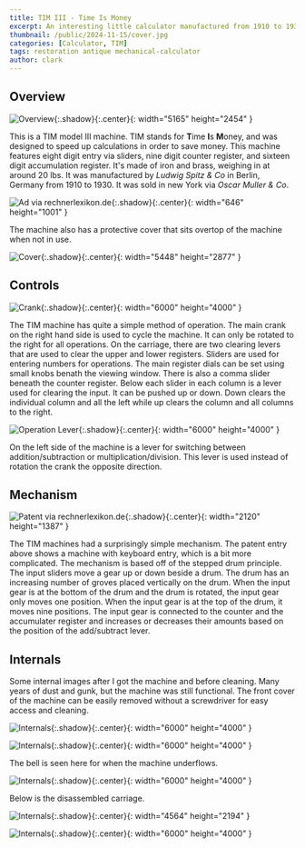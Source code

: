 ```yaml
---
title: TIM III - Time Is Money
excerpt: An interesting little calculator manufactured from 1910 to 1930.
thumbnail: /public/2024-11-15/cover.jpg
categories: [Calculator, TIM]
tags: restoration antique mechanical-calculator
author: clark
---
```


## Overview 

![Overview](/public/2024-11-15/overview.JPG){:.shadow}{:.center}{: width="5165" height="2454" }

This is a TIM model III machine. TIM stands for **T**ime **I**s **M**oney, and was designed to speed up calculations in order to save money. This machine features eight digit entry via sliders, nine digit counter register, and sixteen digit accumulation register. It's made of iron and brass, weighing in at around 20 lbs. It was manufactured by *Ludwig Spitz & Co* in Berlin, Germany from 1910 to 1930. It was sold in new York via *Oscar Muller & Co*.

![Ad via rechnerlexikon.de](/public/2024-11-15/ad.jpg){:.shadow}{:.center}{: width="646" height="1001" }

The machine also has a protective cover that sits overtop of the machine when not in use. 

![Cover](/public/2024-11-15/machine_cover.JPG){:.shadow}{:.center}{: width="5448" height="2877" }

## Controls

![Crank](/public/2024-11-15/control_2.JPG){:.shadow}{:.center}{: width="6000" height="4000" }

The TIM machine has quite a simple method of operation. The main crank on the right hand side is used to cycle the machine. It can only be rotated to the right for all operations. On the carriage, there are two clearing levers that are used to clear the upper and lower registers. Sliders are used for entering numbers for operations. The main register dials can be set using small knobs benath the viewing window. There is also a comma slider beneath the counter register. Below each slider in each column is a lever used for clearing the input. It can be pushed up or down. Down clears the individual column and all the left while up clears the column and all columns to the right. 

![Operation Lever](/public/2024-11-15/controls_1.JPG){:.shadow}{:.center}{: width="6000" height="4000" }

On the left side of the machine is a lever for switching between addition/subtraction or multiplication/division. This lever is used instead of rotation the crank the opposite direction. 

## Mechanism

![Patent via rechnerlexikon.de](/public/2024-11-15/patent.jpg){:.shadow}{:.center}{: width="2120" height="1387" }

The TIM machines had a surprisingly simple mechanism. The patent entry above shows a machine with keyboard entry, which is a bit more complicated. The mechanism is based off of the stepped drum principle. The input sliders move a gear up or down beside a drum. The drum has an increasing number of groves placed vertically on the drum. When the input gear is at the bottom of the drum and the drum is rotated, the input gear only moves one position. When the input gear is at the top of the drum, it moves nine positions. The input gear is connected to the counter and the accumulater register and increases or decreases their amounts based on the position of the add/subtract lever. 

## Internals

Some internal images after I got the machine and before cleaning. Many years of dust and gunk, but the machine was still functional. The front cover of the machine can be easily removed without a screwdriver for easy access and cleaning. 

![Internals](/public/2024-11-15/internals_1.JPG){:.shadow}{:.center}{: width="6000" height="4000" }

![Internals](/public/2024-11-15/internals_2.JPG){:.shadow}{:.center}{: width="6000" height="4000" }

The bell is seen here for when the machine underflows.

![Internals](/public/2024-11-15/internals_3.JPG){:.shadow}{:.center}{: width="6000" height="4000" }

Below is the disassembled carriage. 

![Internals](/public/2024-11-15/internals_4.JPG){:.shadow}{:.center}{: width="4564" height="2194" }

![Internals](/public/2024-11-15/internals_5.JPG){:.shadow}{:.center}{: width="6000" height="4000" }

